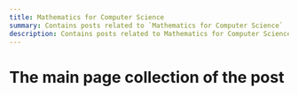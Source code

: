 ```yaml
---
title: Mathematics for Computer Science
summary: Contains posts related to `Mathematics for Computer Science`
description: Contains posts related to Mathematics for Computer Science
---
```


# The main page collection of the post

